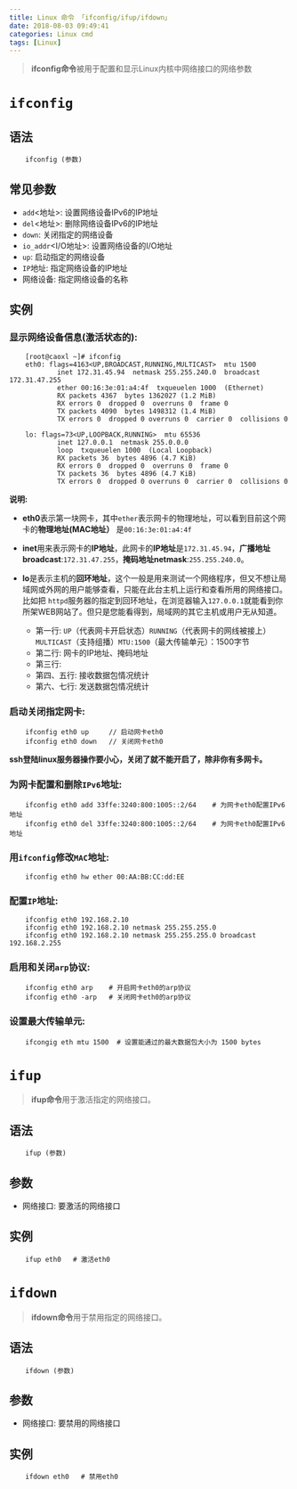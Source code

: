 ```yaml
---
title: Linux 命令 「ifconfig/ifup/ifdown」
date: 2018-08-03 09:49:41
categories: Linux cmd
tags: [Linux]
---
```


> **ifconfig命令**被用于配置和显示Linux内核中网络接口的网络参数

<!-- more -->

# `ifconfig`

## 语法

```
    ifconfig (参数)
```

## 常见参数

- `add`<地址>: 设置网络设备IPv6的IP地址
- `del`<地址>: 删除网络设备IPv6的IP地址
- `down`: 关闭指定的网络设备
- `io_addr`<I/O地址>: 设置网络设备的I/O地址
- `up`: 启动指定的网络设备
- `IP`地址: 指定网络设备的IP地址
- 网络设备: 指定网络设备的名称

## 实例

### 显示网络设备信息(激活状态的):

```
    [root@caoxl ~]# ifconfig
    eth0: flags=4163<UP,BROADCAST,RUNNING,MULTICAST>  mtu 1500
            inet 172.31.45.94  netmask 255.255.240.0  broadcast 172.31.47.255
            ether 00:16:3e:01:a4:4f  txqueuelen 1000  (Ethernet)
            RX packets 4367  bytes 1362027 (1.2 MiB)
            RX errors 0  dropped 0  overruns 0  frame 0
            TX packets 4090  bytes 1498312 (1.4 MiB)
            TX errors 0  dropped 0 overruns 0  carrier 0  collisions 0
    
    lo: flags=73<UP,LOOPBACK,RUNNING>  mtu 65536
            inet 127.0.0.1  netmask 255.0.0.0
            loop  txqueuelen 1000  (Local Loopback)
            RX packets 36  bytes 4896 (4.7 KiB)
            RX errors 0  dropped 0  overruns 0  frame 0
            TX packets 36  bytes 4896 (4.7 KiB)
            TX errors 0  dropped 0 overruns 0  carrier 0  collisions 0
```

**说明:**

- **eth0**表示第一块网卡，其中`ether`表示网卡的物理地址，可以看到目前这个网卡的**物理地址(MAC地址）** 是`00:16:3e:01:a4:4f`

- **inet**用来表示网卡的**IP地址**，此网卡的**IP地址**是`172.31.45.94`，**广播地址broadcast**:`172.31.47.255`，**掩码地址netmask**:`255.255.240.0`。

- **lo**是表示主机的**回环地址**，这个一般是用来测试一个网络程序，但又不想让局域网或外网的用户能够查看，只能在此台主机上运行和查看所用的网络接口。比如把 `httpd`服务器的指定到回环地址，在浏览器输入`127.0.0.1`就能看到你所架WEB网站了。但只是您能看得到，局域网的其它主机或用户无从知道。
  - 第一行: `UP`（代表网卡开启状态）`RUNNING`（代表网卡的网线被接上）`MULTICAST`（支持组播）`MTU:1500`（最大传输单元）：1500字节
  - 第二行: 网卡的IP地址、掩码地址
  - 第三行:
  - 第四、五行: 接收数据包情况统计
  - 第六、七行: 发送数据包情况统计
  
### 启动关闭指定网卡:

```
    ifconfig eth0 up     // 启动网卡eth0
    ifconfig eth0 down   // 关闭网卡eth0
```

**ssh登陆linux服务器操作要小心，关闭了就不能开启了，除非你有多网卡。**

### 为网卡配置和删除`IPv6`地址:

```
    ifconfig eth0 add 33ffe:3240:800:1005::2/64    # 为网卡eth0配置IPv6地址
    ifconfig eth0 del 33ffe:3240:800:1005::2/64    # 为网卡eth0配置IPv6地址
```

### 用`ifconfig`修改`MAC`地址:

```
    ifconfig eth0 hw ether 00:AA:BB:CC:dd:EE
```

### 配置`IP`地址:

```
    ifconfig eth0 192.168.2.10
    ifconfig eth0 192.168.2.10 netmask 255.255.255.0
    ifconfig eth0 192.168.2.10 netmask 255.255.255.0 broadcast 192.168.2.255
```

### 启用和关闭`arp`协议:

```
    ifconfig eth0 arp    # 开启网卡eth0的arp协议
    ifconfig eth0 -arp   # 关闭网卡eth0的arp协议
```

### 设置最大传输单元:

```
    ifcongig eth mtu 1500  # 设置能通过的最大数据包大小为 1500 bytes
```

# `ifup`

> **ifup命令**用于激活指定的网络接口。

## 语法

```
    ifup (参数)
```

## 参数

- 网络接口: 要激活的网络接口

## 实例

```
    ifup eth0   # 激活eth0
```

# `ifdown`

> **ifdown命令**用于禁用指定的网络接口。

## 语法

``` 
    ifdown (参数)
```

## 参数

- 网络接口: 要禁用的网络接口

## 实例

```
    ifdown eth0   # 禁用eth0
```